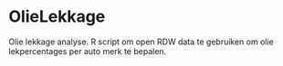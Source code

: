 # OlieLekkage
Olie lekkage analyse. R script om open RDW data te gebruiken om olie lekpercentages per auto merk te bepalen.
[](lekperc.png)
